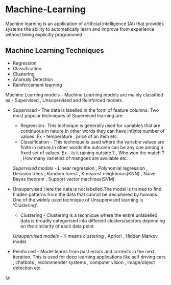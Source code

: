 # Machine-Learning

Machine learning is an application of artificial intelligence (AI) that provides systems the ability to automatically learn and improve from experience without being explicitly programmed.

## Machine Learning Techniques 
   * Regression
   * Classification
   * Clustering
   * Anomaly Detection
   * Reinforcement learning

 Machine Learning models - Machine Learning models are mainly classified as - Supervised , Unsupervised and Reinforced models.
 
 *  Supervised - The data is labelled in the form of feature columns. Two most popular techniques of Supervised learning are: 
      * Regression- This technique is generally used for variables that are continuous in nature.In other words they can                           have infinite number of values. Ex - temperature , price of an item etc.
      * Classification - This technique is used where the variable values are finite in nature.In other words the outcome can be                   any one among a fixed set of values. Ex - Is it raining outside ? , Who won the match ? , How many varieties of mangoes                   are available etc.
      
      *Supervised models* - Linear regression , Polynomial regression , Decision trees , Random forest ,  K nearest neighbours(KNN) ,             Naive Bayes theorem ,  Support vector machines(SVM).
      
 *  Unsupervised
     Here the data is not labelled.The model is trained to find hidden patterns from the data that cannot be deciphered by                      humans. One of the widely used technique of Unsupervised learning is 'Clustering'.
      * Clustering - Clustering is a technique where the entire unlabelled data is broadly categorised into different                             clusters/sectors depending on the similarity of each data point.
      
       *Unsupervised models* - K means clustering , Apriori , Hidden Markov model.
      
  * Reinforced - Model learns from past errors and corrects in the next iteration. This is used for deep learning applications like self                    driving cars , chatbots , recommender systems , computer vision , image/object detection etc.
  
  :smiley:
   

     
